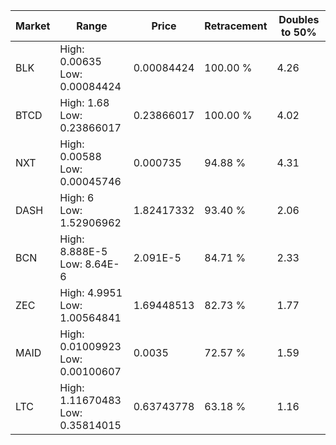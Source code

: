 | Market | Range | Price| Retracement | Doubles to 50% |
| --- | --- | --- | --- | --- |
| BLK | High: 0.00635<br />Low: 0.00084424 | 0.00084424 | 100.00 % | 4.26 |
| BTCD | High: 1.68<br />Low: 0.23866017 | 0.23866017 | 100.00 % | 4.02 |
| NXT | High: 0.00588<br />Low: 0.00045746 | 0.000735 | 94.88 % | 4.31 |
| DASH | High: 6<br />Low: 1.52906962 | 1.82417332 | 93.40 % | 2.06 |
| BCN | High: 8.888E-5<br />Low: 8.64E-6 | 2.091E-5 | 84.71 % | 2.33 |
| ZEC | High: 4.9951<br />Low: 1.00564841 | 1.69448513 | 82.73 % | 1.77 |
| MAID | High: 0.01009923<br />Low: 0.00100607 | 0.0035 | 72.57 % | 1.59 |
| LTC | High: 1.11670483<br />Low: 0.35814015 | 0.63743778 | 63.18 % | 1.16 |
